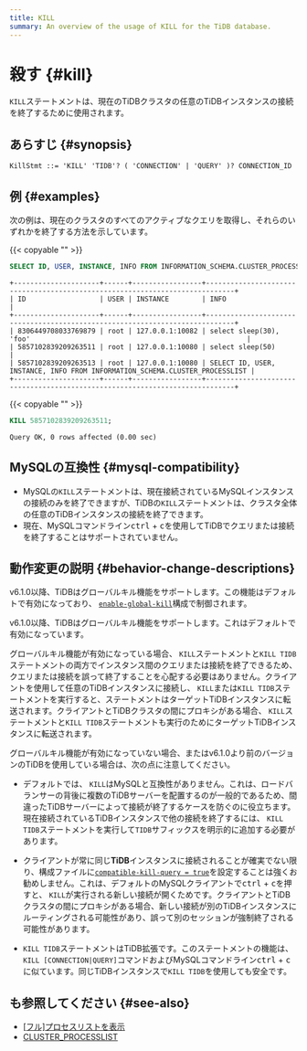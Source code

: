 ```yaml
---
title: KILL
summary: An overview of the usage of KILL for the TiDB database.
---
```


# 殺す {#kill}

`KILL`ステートメントは、現在のTiDBクラスタの任意のTiDBインスタンスの接続を終了するために使用されます。

## あらすじ {#synopsis}

```ebnf+diagram
KillStmt ::= 'KILL' 'TIDB'? ( 'CONNECTION' | 'QUERY' )? CONNECTION_ID
```

## 例 {#examples}

次の例は、現在のクラスタのすべてのアクティブなクエリを取得し、それらのいずれかを終了する方法を示しています。

{{< copyable "" >}}

```sql
SELECT ID, USER, INSTANCE, INFO FROM INFORMATION_SCHEMA.CLUSTER_PROCESSLIST;
```

```
+---------------------+------+-----------------+-----------------------------------------------------------------------------+
| ID                  | USER | INSTANCE        | INFO                                                                        |
+---------------------+------+-----------------+-----------------------------------------------------------------------------+
| 8306449708033769879 | root | 127.0.0.1:10082 | select sleep(30), 'foo'                                                     |
| 5857102839209263511 | root | 127.0.0.1:10080 | select sleep(50)                                                            |
| 5857102839209263513 | root | 127.0.0.1:10080 | SELECT ID, USER, INSTANCE, INFO FROM INFORMATION_SCHEMA.CLUSTER_PROCESSLIST |
+---------------------+------+-----------------+-----------------------------------------------------------------------------+
```

{{< copyable "" >}}

```sql
KILL 5857102839209263511;
```

```
Query OK, 0 rows affected (0.00 sec)
```

## MySQLの互換性 {#mysql-compatibility}

-   MySQLの`KILL`ステートメントは、現在接続されているMySQLインスタンスの接続のみを終了できますが、TiDBの`KILL`ステートメントは、クラスタ全体の任意のTiDBインスタンスの接続を終了できます。
-   現在、MySQLコマンドライン<kbd>ctrl</kbd> + <kbd>c</kbd>を使用してTiDBでクエリまたは接続を終了することはサポートされていません。

## 動作変更の説明 {#behavior-change-descriptions}

<CustomContent platform="tidb">

v6.1.0以降、TiDBはグローバルキル機能をサポートします。この機能はデフォルトで有効になっており、 [`enable-global-kill`](/tidb-configuration-file.md#enable-global-kill-new-in-v610)構成で制御されます。

</CustomContent>

<CustomContent platform="tidb-cloud">

v6.1.0以降、TiDBはグローバルキル機能をサポートします。これはデフォルトで有効になっています。

</CustomContent>

グローバルキル機能が有効になっている場合、 `KILL`ステートメントと`KILL TIDB`ステートメントの両方でインスタンス間のクエリまたは接続を終了できるため、クエリまたは接続を誤って終了することを心配する必要はありません。クライアントを使用して任意のTiDBインスタンスに接続し、 `KILL`または`KILL TIDB`ステートメントを実行すると、ステートメントはターゲットTiDBインスタンスに転送されます。クライアントとTiDBクラスタの間にプロキシがある場合、 `KILL`ステートメントと`KILL TIDB`ステートメントも実行のためにターゲットTiDBインスタンスに転送されます。

グローバルキル機能が有効になっていない場合、またはv6.1.0より前のバージョンのTiDBを使用している場合は、次の点に注意してください。

-   デフォルトでは、 `KILL`はMySQLと互換性がありません。これは、ロードバランサーの背後に複数のTiDBサーバーを配置するのが一般的であるため、間違ったTiDBサーバーによって接続が終了するケースを防ぐのに役立ちます。現在接続されているTiDBインスタンスで他の接続を終了するには、 `KILL TIDB`ステートメントを実行して`TIDB`サフィックスを明示的に追加する必要があります。

<CustomContent platform="tidb">

-   クライアントが常に同じ**TiDB**インスタンスに接続されることが確実でない限り、構成ファイルに[`compatible-kill-query = true`](/tidb-configuration-file.md#compatible-kill-query)を設定することは強くお勧めしません。これは、デフォルトのMySQLクライアントで<kbd>ctrl</kbd> + <kbd>c</kbd>を押すと、 `KILL`が実行される新しい接続が開くためです。クライアントとTiDBクラスタの間にプロキシがある場合、新しい接続が別のTiDBインスタンスにルーティングされる可能性があり、誤って別のセッションが強制終了される可能性があります。

</CustomContent>

-   `KILL TIDB`ステートメントはTiDB拡張です。このステートメントの機能は、 `KILL [CONNECTION|QUERY]`コマンドおよびMySQLコマンドライン<kbd>ctrl</kbd> + <kbd>c</kbd>に似ています。同じTiDBインスタンスで`KILL TIDB`を使用しても安全です。

## も参照してください {#see-also}

-   [[フル]プロセスリストを表示](/sql-statements/sql-statement-show-processlist.md)
-   [CLUSTER_PROCESSLIST](/information-schema/information-schema-processlist.md#cluster_processlist)
